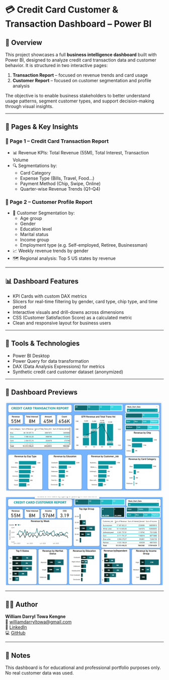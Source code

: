 # 💳 Credit Card Customer & Transaction Dashboard – Power BI

## 📌 Overview

This project showcases a full **business intelligence dashboard** built with Power BI, designed to analyze credit card transaction data and customer behavior. It is structured in two interactive pages:  
1. **Transaction Report** – focused on revenue trends and card usage  
2. **Customer Report** – focused on customer segmentation and profile analysis

The objective is to enable business stakeholders to better understand usage patterns, segment customer types, and support decision-making through visual insights.

---

## 🧩 Pages & Key Insights

### 📄 Page 1 – Credit Card Transaction Report

- 📊 Revenue KPIs: Total Revenue (55M), Total Interest, Transaction Volume  
- 🔍 Segmentations by:
  - Card Category
  - Expense Type (Bills, Travel, Food...)
  - Payment Method (Chip, Swipe, Online)
  - Quarter-wise Revenue Trends (Q1–Q4)

### 👤 Page 2 – Customer Profile Report

- 🧠 Customer Segmentation by:
  - Age group
  - Gender
  - Education level
  - Marital status
  - Income group
  - Employment type (e.g. Self-employed, Retiree, Businessman)
- 📈 Weekly revenue trends by gender
- 🗺 Regional analysis: Top 5 US states by revenue

---

## 📊 Dashboard Features

- KPI Cards with custom DAX metrics  
- Slicers for real-time filtering by gender, card type, chip type, and time period  
- Interactive visuals and drill-downs across dimensions  
- CSS (Customer Satisfaction Score) as a calculated metric  
- Clean and responsive layout for business users

---

## 🧠 Tools & Technologies

- Power BI Desktop  
- Power Query for data transformation  
- DAX (Data Analysis Expressions) for metrics  
- Synthetic credit card customer dataset (anonymized)

---

## 📸 Dashboard Previews

<p align="center">
  <img src="preview_dashboard.png" alt="Transaction Dashboard" width="800"/>
</p>

<p align="center">
  <img src="preview_dashboard2.png" alt="Customer Dashboard" width="800"/>
</p>

---

## 👨‍💻 Author

**William Darryl Towa Kengne**  
📧 williamdarryltowa@gmail.com  
🔗 [LinkedIn](https://www.linkedin.com/in/william-darryl-towa-kengne)  
💻 [GitHub](https://github.com/williamdarryl22)

---

## 📘 Notes

This dashboard is for educational and professional portfolio purposes only. No real customer data was used.
